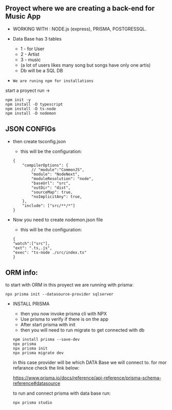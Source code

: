 Proyect where we are creating a back-end for Music App
--
-   WORKING WITH : NODE.js (express), PRISMA, POSTGRESSQL.

- Data Base has 3 tables
    - 1 - for User  
    - 2 - Artist 
    - 3 - music
    - (a lot of users likes many song but songs have only one artis)
    - Db will be a SQL DB

- `We are runing npm for installations`

start a proyect run ->
```
npm init -y
npm install -D typescript
npm install -D ts-node
npm install -D nodemon
```

JSON CONFIGs
--
- then create tsconfig.json

    - this will be the configuration:
    ```
    {
        "compilerOptions": {
            // "module":"CommonJS",
            "module": "NodeNext",
            "moduleResolution": "node",
            "baseUrl": "src",
            "outDir": "dist",
            "sourceMap": true,
            "noImplicitAny": true,
        },
        "include": ["src/**/*"]
    }
    ```

- Now you need to create nodemon.json file
    - this will be the configuration:
    ```
    {
    "watch":["src"],
    "ext": ".ts,.js",
    "exec": "ts-node ./src/index.ts"
    }   
    ```


ORM info:
--

to start with ORM in this proyect we are running with prisma:

```
npx prisma init --datasource-provider sqlserver
```

- INSTALL PRISMA
    * then you now invoke prisma cli with NPX
    * Use prisma to verify if there is on the app
    * After start prisma with init
    * then you will need to run migrate to get connected with db

    ```
    npm install prisma --save-dev
    npx prisma
    npx prisma init
    npx prisma migrate dev
    ```

    in this case provider will be which DATA Base we will connect to.
    for mor refarance check the link below:

    https://www.prisma.io/docs/reference/api-reference/prisma-schema-reference#datasource

    to run and connect prisma with data base run:
    ```
    npx prisma studio
    ```